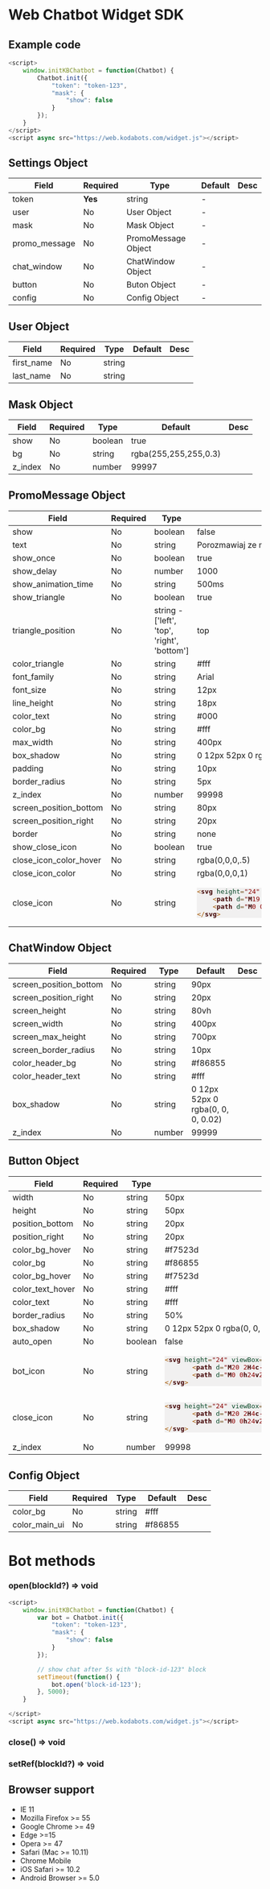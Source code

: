
# Web Chatbot Widget SDK

## Example code

```js
<script>
	window.initKBChatbot = function(Chatbot) {
		Chatbot.init({
			"token": "token-123",
			"mask": {
				"show": false
			}
		});
	}
</script>
<script async src="https://web.kodabots.com/widget.js"></script>
```


## Settings Object

<table>
          <thead>
            <tr>
                <th>Field</th>
                <th>Required</th>
                <th>Type</th>
                <th>Default</th>
                <th>Desc</th>
            </tr>
          </thead>
          <tbody>
            <tr>
              <td>token</td>
              <td><strong>Yes</strong></td>
              <td>string</td>
              <td>-</td>
              <td></td>
            </tr>
            <tr>
              <td>user</td>
              <td>No</td>
              <td>User Object</td>
              <td>-</td>
              <td></td>
            </tr>
            <tr>
              <td>mask</td>
              <td>No</td>
              <td>Mask Object</td>
              <td>-</td>
              <td></td>
            </tr>
            <tr>
              <td>promo_message</td>
              <td>No</td>
              <td>PromoMessage Object</td>
              <td>-</td>
              <td></td>
            </tr>
            <tr>
              <td>chat_window</td>
              <td>No</td>
              <td>ChatWindow Object</td>
              <td>-</td>
              <td></td>
            </tr>
            <tr>
              <td>button</td>
              <td>No</td>
              <td>Buton Object</td>
              <td>-</td>
              <td></td>
            </tr>
            <tr>
              <td>config</td>
              <td>No</td>
              <td>Config Object</td>
              <td>-</td>
              <td></td>
            </tr>
          </tbody>
        </table>

## User Object

<table>
          <thead>
            <tr>
                <th>Field</th>
                <th>Required</th>
                <th>Type</th>
                <th>Default</th>
                <th>Desc</th>
            </tr>
          </thead>
          <tbody>
            <tr>
              <td>first_name</td>
              <td>No</td>
              <td>string</td>
              <td></td>
              <td></td>
            </tr>
            <tr>
              <td>last_name</td>
              <td>No</td>
              <td>string</td>
              <td></td>
              <td></td>
            </tr>
          </tbody>
        </table>

## Mask Object

<table>
          <thead>
            <tr>
                <th>Field</th>
                <th>Required</th>
                <th>Type</th>
                <th>Default</th>
                <th>Desc</th>
            </tr>
          </thead>
          <tbody>
            <tr>
              <td>show</td>
              <td>No</td>
              <td>boolean</td>
              <td>true</td>
              <td></td>
            </tr>
            <tr>
              <td>bg</td>
              <td>No</td>
              <td>string</td>
              <td>rgba(255,255,255,0.3)</td>
              <td></td>
            </tr>
            <tr>
              <td>z_index</td>
              <td>No</td>
              <td>number</td>
              <td>99997</td>
              <td></td>
            </tr>
          </tbody>
        </table>

## PromoMessage Object

<table>
			<thead>
	            <tr>
	                <th>Field</th>
	                <th>Required</th>
	                <th>Type</th>
	                <th>Default</th>
	                <th>Desc</th>
	            </tr>
           </thead>
           <tbody>
			 	<tr>
	                <td>show</td>
	                <td>No</td>
	                <td>boolean</td>
	                <td>false</td>
	                <td></td>
	            </tr>
	            <tr>
	                <td>text</td>
	                <td>No</td>
	                <td>string</td>
	                <td>Porozmawiaj ze mną :)</td>
	                <td></td>
	            </tr>
	            <tr>
	                <td>show_once</td>
	                <td>No</td>
	                <td>boolean</td>
	                <td>true</td>
	                <td></td>
	            </tr>
	             <tr>
	                <td>show_delay</td>
	                <td>No</td>
	                <td>number</td>
	                <td>1000</td>
	                <td></td>
	            </tr>
	            <tr>
	                <td>show_animation_time</td>
	                <td>No</td>
	                <td>string</td>
	                <td>500ms</td>
	                <td></td>
	            </tr>
	            <tr>
	                <td>show_triangle</td>
	                <td>No</td>
	                <td>boolean</td>
	                <td>true</td>
	                <td></td>
	            </tr>
	           	<tr>
	                <td>triangle_position</td>
	                <td>No</td>
	                <td>string - ['left', 'top', 'right', 'bottom']</td>
	                <td>top</td
	                <td></td>
	            </tr>
	            <tr>
	                <td>color_triangle</td>
	                <td>No</td>
	                <td>string</td>
	                <td>#fff</td>
	                <td></td>
	            </tr>
	            <tr>
	                <td>font_family</td>
	                <td>No</td>
	                <td>string</td>
	                <td>Arial</td>
	                <td></td>
	            </tr>
	            <tr>
	                <td>font_size</td>
	                <td>No</td>
	                <td>string</td>
	                <td>12px</td>
	                <td></td>
	            </tr>
	            <tr>
	                <td>line_height</td>
	                <td>No</td>
	                <td>string</td>
	                <td>18px</td>
	                <td></td>
	            </tr>
	            <tr>
	                <td>color_text</td>
	                <td>No</td>
	                <td>string</td>
	                <td>#000</td>
	                <td></td>
	            </tr>
	            <tr>
	                <td>color_bg</td>
	                <td>No</td>
	                <td>string</td>
	                <td>#fff</td>
	                <td></td>
	            </tr>
	            <tr>
	                <td>max_width</td>
	                <td>No</td>
	                <td>string</td>
	                <td>400px</td>
	                <td></td>
	            </tr>
	            <tr>
	                <td>box_shadow</td>
	                <td>No</td>
	                <td>string</td>
	                <td>0 12px 52px 0 rgba(0, 0, 0, 0.02)</td>
	                <td></td>
	            </tr>
	            <tr>
	                <td>padding</td>
	                <td>No</td>
	                <td>string</td>
	                <td>10px</td>
	                <td></td>
	            </tr>
	            <tr>
	                <td>border_radius</td>
	                <td>No</td>
	                <td>string</td>
	                <td>5px</td>
	                <td></td>
	            </tr>
	            <tr>
	                <td>z_index</td>
	                <td>No</td>
	                <td>number</td>
	                <td>99998</td>
	                <td></td>
	            </tr>
	            <tr>
	                <td>screen_position_bottom</td>
	                <td>No</td>
	                <td>string</td>
	                <td>80px</td>
	                <td></td>
	            </tr>
	            <tr>
	                <td>screen_position_right</td>
	                <td>No</td>
	                <td>string</td>
	                <td>20px</td>
	                <td></td>
	            </tr>
	            <tr>
	                <td>border</td>
	                <td>No</td>
	                <td>string</td>
	                <td>none</td>
	                <td></td>
	            </tr>
	            <tr>
	                <td>show_close_icon</td>
	                <td>No</td>
	                <td>boolean</td>
	                <td>true</td>
	                <td></td>
	            </tr>
	            <tr>
	                <td>close_icon_color_hover</td>
	                <td>No</td>
	                <td>string</td>
	                <td>rgba(0,0,0,.5)</td>
	                <td></td>
	            </tr>
	            <tr>
	                <td>close_icon_color</td>
	                <td>No</td>
	                <td>string</td>
	                <td>rgba(0,0,0,1)</td>
	                <td></td>
	            </tr>
	            <tr>
	                <td>close_icon</td>
	                <td>No</td>
	                <td>string</td>
                  <td><pre class="code-svg" style='color:#000000;background:#f1f0f0;'><span style='color:#a65700; '>&lt;</span><span style='color:#400000; font-weight:bold; '>svg</span> <span style='color:#074726; '>height</span><span style='color:#806030; '>=</span><span style='color:#800000; '>"</span><span style='color:#8c0000; '>24</span><span style='color:#800000; '>"</span> <span style='color:#074726; '>viewBox</span><span style='color:#806030; '>=</span><span style='color:#800000; '>"</span><span style='color:#8c0000; '>0</span><span style='color:#e60000; '> </span><span style='color:#8c0000; '>0</span><span style='color:#e60000; '> </span><span style='color:#8c0000; '>24</span><span style='color:#e60000; '> </span><span style='color:#8c0000; '>24</span><span style='color:#800000; '>"</span> <span style='color:#074726; '>width</span><span style='color:#806030; '>=</span><span style='color:#800000; '>"</span><span style='color:#8c0000; '>24</span><span style='color:#800000; '>"</span><span style='color:#a65700; '>></span>
    <span style='color:#a65700; '>&lt;</span><span style='color:#400000; font-weight:bold; '>path</span> <span style='color:#074726; '>d</span><span style='color:#806030; '>=</span><span style='color:#800000; '>"</span><span style='color:#400000; font-weight:bold; '>M</span><span style='color:#8c0000; '>19</span><span style='color:#e60000; '> </span><span style='color:#8c0000; '>6.41</span><span style='color:#400000; font-weight:bold; '>L</span><span style='color:#8c0000; '>17.59</span><span style='color:#e60000; '> </span><span style='color:#8c0000; '>5</span><span style='color:#e60000; '> </span><span style='color:#8c0000; '>12</span><span style='color:#e60000; '> </span><span style='color:#8c0000; '>10.59</span><span style='color:#e60000; '> </span><span style='color:#8c0000; '>6.41</span><span style='color:#e60000; '> </span><span style='color:#8c0000; '>5</span><span style='color:#e60000; '> </span><span style='color:#8c0000; '>5</span><span style='color:#e60000; '> </span><span style='color:#8c0000; '>6.41</span><span style='color:#e60000; '> </span><span style='color:#8c0000; '>10.59</span><span style='color:#e60000; '> </span><span style='color:#8c0000; '>12</span><span style='color:#e60000; '> </span><span style='color:#8c0000; '>5</span><span style='color:#e60000; '> </span><span style='color:#8c0000; '>17.59</span><span style='color:#e60000; '> </span><span style='color:#8c0000; '>6.41</span><span style='color:#e60000; '> </span><span style='color:#8c0000; '>19</span><span style='color:#e60000; '> </span><span style='color:#8c0000; '>12</span><span style='color:#e60000; '> </span><span style='color:#8c0000; '>13.41</span><span style='color:#e60000; '> </span><span style='color:#8c0000; '>17.59</span><span style='color:#e60000; '> </span><span style='color:#8c0000; '>19</span><span style='color:#e60000; '> </span><span style='color:#8c0000; '>19</span><span style='color:#e60000; '> </span><span style='color:#8c0000; '>17.59</span><span style='color:#e60000; '> </span><span style='color:#8c0000; '>13.41</span><span style='color:#e60000; '> </span><span style='color:#8c0000; '>12</span><span style='color:#400000; font-weight:bold; '>z</span><span style='color:#800000; '>"</span><span style='color:#a65700; '>></span><span style='color:#a65700; '>&lt;/</span><span style='color:#400000; font-weight:bold; '>path</span><span style='color:#a65700; '>></span>
    <span style='color:#a65700; '>&lt;</span><span style='color:#400000; font-weight:bold; '>path</span> <span style='color:#074726; '>d</span><span style='color:#806030; '>=</span><span style='color:#800000; '>"</span><span style='color:#400000; font-weight:bold; '>M</span><span style='color:#8c0000; '>0</span><span style='color:#e60000; '> </span><span style='color:#8c0000; '>0</span><span style='color:#400000; font-weight:bold; '>h</span><span style='color:#8c0000; '>24</span><span style='color:#400000; font-weight:bold; '>v</span><span style='color:#8c0000; '>24</span><span style='color:#400000; font-weight:bold; '>H</span><span style='color:#8c0000; '>0</span><span style='color:#400000; font-weight:bold; '>z</span><span style='color:#800000; '>"</span> <span style='color:#074726; '>fill</span><span style='color:#806030; '>=</span><span style='color:#800000; '>"</span><span style='color:#007d45; '>none</span><span style='color:#800000; '>"</span><span style='color:#a65700; '>></span><span style='color:#a65700; '>&lt;/</span><span style='color:#400000; font-weight:bold; '>path</span><span style='color:#a65700; '>></span>
<span style='color:#a65700; '>&lt;/</span><span style='color:#400000; font-weight:bold; '>svg</span><span style='color:#a65700; '>></span>
</pre>
                  </td>
	                <td></td>
	            </tr>
	        </tbody>
        </table>

## ChatWindow Object

<table>
          <thead>
            <tr>
                <th>Field</th>
                <th>Required</th>
                <th>Type</th>
                <th>Default</th>
                <th>Desc</th>
            </tr>
          </thead>
          <tbody>
            <tr>
              <td>screen_position_bottom</td>
              <td>No</td>
              <td>string</td>
              <td>90px</td>
              <td></td>
            </tr>
            <tr>
              <td>screen_position_right</td>
              <td>No</td>
              <td>string</td>
              <td>20px</td>
              <td></td>
            </tr>
            <tr>
              <td>screen_height</td>
              <td>No</td>
              <td>string</td>
              <td>80vh</td>
              <td></td>
            </tr>
            <tr>
              <td>screen_width</td>
              <td>No</td>
              <td>string</td>
              <td>400px</td>
              <td></td>
            </tr>
            <tr>
              <td>screen_max_height</td>
              <td>No</td>
              <td>string</td>
              <td>700px</td>
              <td></td>
            </tr>
            <tr>
              <td>screen_border_radius</td>
              <td>No</td>
              <td>string</td>
              <td>10px</td>
              <td></td>
            </tr>
            <tr>
              <td>color_header_bg</td>
              <td>No</td>
              <td>string</td>
              <td>#f86855</td>
              <td></td>
            </tr>
            <tr>
              <td>color_header_text</td>
              <td>No</td>
              <td>string</td>
              <td>#fff</td>
              <td></td>
            </tr>
            <tr>
              <td>box_shadow</td>
              <td>No</td>
              <td>string</td>
              <td>0 12px 52px 0 rgba(0, 0, 0, 0.02)</td>
              <td></td>
            </tr>
            <tr>
              <td>z_index</td>
              <td>No</td>
              <td>number</td>
              <td>99999</td>
              <td></td>
            </tr>
          </tbody>
        </table>

## Button Object

<table>
              <thead>
                <tr>
                    <th>Field</th>
                    <th>Required</th>
                    <th>Type</th>
                    <th>Default</th>
                    <th>Desc</th>
                </tr>
              </thead>
              <tbody>
                <tr>
                  <td>width</td>
                  <td>No</td>
                  <td>string</td>
                  <td>50px</td>
                  <td></td>
                </tr>
                <tr>
                  <td>height</td>
                  <td>No</td>
                  <td>string</td>
                  <td>50px</td>
                  <td></td>
                </tr>
                <tr>
                  <td>position_bottom</td>
                  <td>No</td>
                  <td>string</td>
                  <td>20px</td>
                  <td></td>
                </tr>
                <tr>
                  <td>position_right</td>
                  <td>No</td>
                  <td>string</td>
                  <td>20px</td>
                  <td></td>
                </tr>
                <tr>
                  <td>color_bg_hover</td>
                  <td>No</td>
                  <td>string</td>
                  <td>#f7523d</td>
                  <td></td>
                </tr>
                <tr>
                  <td>color_bg</td>
                  <td>No</td>
                  <td>string</td>
                  <td>#f86855</td>
                  <td></td>
                </tr>
                <tr>
                  <td>color_bg_hover</td>
                  <td>No</td>
                  <td>string</td>
                  <td>#f7523d</td>
                  <td></td>
                </tr>
                <tr>
                  <td>color_text_hover</td>
                  <td>No</td>
                  <td>string</td>
                  <td>#fff</td>
                  <td></td>
                </tr>
                <tr>
                  <td>color_text</td>
                  <td>No</td>
                  <td>string</td>
                  <td>#fff</td>
                  <td></td>
                </tr>
                <tr>
                  <td>border_radius</td>
                  <td>No</td>
                  <td>string</td>
                  <td>50%</td>
                  <td></td>
                </tr>
                <tr>
                  <td>box_shadow</td>
                  <td>No</td>
                  <td>string</td>
                  <td>0 12px 52px 0 rgba(0, 0, 0, 0.02)</td>
                  <td></td>
                </tr>
	        <tr>
                  <td>auto_open</td>
                  <td>No</td>
                  <td>boolean</td>
                  <td>false</td>
                  <td></td>
                </tr>
                <tr>
                  <td>bot_icon</td>
                  <td>No</td>
                  <td>string</td>
                  <td style="width: 200px">
<pre class="code-svg" style='color:#000000;background:#f1f0f0;'><span style='color:#a65700; '>&lt;</span><span style='color:#400000; font-weight:bold; '>svg</span> <span style='color:#074726; '>height</span><span style='color:#806030; '>=</span><span style='color:#800000; '>"</span><span style='color:#8c0000; '>24</span><span style='color:#800000; '>"</span> <span style='color:#074726; '>viewBox</span><span style='color:#806030; '>=</span><span style='color:#800000; '>"</span><span style='color:#8c0000; '>0</span><span style='color:#e60000; '> </span><span style='color:#8c0000; '>0</span><span style='color:#e60000; '> </span><span style='color:#8c0000; '>24</span><span style='color:#e60000; '> </span><span style='color:#8c0000; '>24</span><span style='color:#800000; '>"</span> <span style='color:#074726; '>width</span><span style='color:#806030; '>=</span><span style='color:#800000; '>"</span><span style='color:#8c0000; '>24</span><span style='color:#800000; '>"</span><span style='color:#a65700; '>></span>
       <span style='color:#a65700; '>&lt;</span><span style='color:#400000; font-weight:bold; '>path</span> <span style='color:#074726; '>d</span><span style='color:#806030; '>=</span><span style='color:#800000; '>"</span><span style='color:#400000; font-weight:bold; '>M</span><span style='color:#8c0000; '>20</span><span style='color:#e60000; '> </span><span style='color:#8c0000; '>2</span><span style='color:#400000; font-weight:bold; '>H</span><span style='color:#8c0000; '>4</span><span style='color:#400000; font-weight:bold; '>c</span><span style='color:#8c0000; '>-</span><span style='color:#8c0000; '>1.1</span><span style='color:#e60000; '> </span><span style='color:#8c0000; '>0</span><span style='color:#8c0000; '>-</span><span style='color:#8c0000; '>2</span><span style='color:#e60000; '> </span><span style='color:#8c0000; '>.9</span><span style='color:#8c0000; '>-</span><span style='color:#8c0000; '>2</span><span style='color:#e60000; '> </span><span style='color:#8c0000; '>2</span><span style='color:#400000; font-weight:bold; '>v</span><span style='color:#8c0000; '>18</span><span style='color:#400000; font-weight:bold; '>l</span><span style='color:#8c0000; '>4</span><span style='color:#8c0000; '>-</span><span style='color:#8c0000; '>4</span><span style='color:#400000; font-weight:bold; '>h</span><span style='color:#8c0000; '>14</span><span style='color:#400000; font-weight:bold; '>c</span><span style='color:#8c0000; '>1.1</span><span style='color:#e60000; '> </span><span style='color:#8c0000; '>0</span><span style='color:#e60000; '> </span><span style='color:#8c0000; '>2</span><span style='color:#8c0000; '>-</span><span style='color:#8c0000; '>.9</span><span style='color:#e60000; '> </span><span style='color:#8c0000; '>2</span><span style='color:#8c0000; '>-</span><span style='color:#8c0000; '>2</span><span style='color:#400000; font-weight:bold; '>V</span><span style='color:#8c0000; '>4</span><span style='color:#400000; font-weight:bold; '>c</span><span style='color:#8c0000; '>0</span><span style='color:#8c0000; '>-</span><span style='color:#8c0000; '>1.1</span><span style='color:#8c0000; '>-</span><span style='color:#8c0000; '>.9</span><span style='color:#8c0000; '>-</span><span style='color:#8c0000; '>2</span><span style='color:#8c0000; '>-</span><span style='color:#8c0000; '>2</span><span style='color:#8c0000; '>-</span><span style='color:#8c0000; '>2</span><span style='color:#400000; font-weight:bold; '>z</span><span style='color:#800000; '>"</span><span style='color:#a65700; '>></span><span style='color:#a65700; '>&lt;/</span><span style='color:#400000; font-weight:bold; '>path</span><span style='color:#a65700; '>></span>
       <span style='color:#a65700; '>&lt;</span><span style='color:#400000; font-weight:bold; '>path</span> <span style='color:#074726; '>d</span><span style='color:#806030; '>=</span><span style='color:#800000; '>"</span><span style='color:#400000; font-weight:bold; '>M</span><span style='color:#8c0000; '>0</span><span style='color:#e60000; '> </span><span style='color:#8c0000; '>0</span><span style='color:#400000; font-weight:bold; '>h</span><span style='color:#8c0000; '>24</span><span style='color:#400000; font-weight:bold; '>v</span><span style='color:#8c0000; '>24</span><span style='color:#400000; font-weight:bold; '>H</span><span style='color:#8c0000; '>0</span><span style='color:#400000; font-weight:bold; '>z</span><span style='color:#800000; '>"</span> <span style='color:#074726; '>fill</span><span style='color:#806030; '>=</span><span style='color:#800000; '>"</span><span style='color:#007d45; '>none</span><span style='color:#800000; '>"</span><span style='color:#a65700; '>></span><span style='color:#a65700; '>&lt;/</span><span style='color:#400000; font-weight:bold; '>path</span><span style='color:#a65700; '>></span>
<span style='color:#a65700; '>&lt;/</span><span style='color:#400000; font-weight:bold; '>svg</span><span style='color:#a65700; '>></span>
</pre>
                </td>
                  <td></td>
                </tr>
                <tr>
                  <td>close_icon</td>
                  <td>No</td>
                  <td>string</td>
                  <td>
                  <pre class="code-svg" style="color:#000000;background:#f1f0f0;"><span style="color:#a65700; ">&lt;</span><span style="color:#400000; font-weight:bold; ">svg</span> <span style="color:#074726; ">height</span><span style="color:#806030; ">=</span><span style="color:#800000; ">"</span><span style="color:#8c0000; ">24</span><span style="color:#800000; ">"</span> <span style="color:#074726; ">viewBox</span><span style="color:#806030; ">=</span><span style="color:#800000; ">"</span><span style="color:#8c0000; ">0</span><span style="color:#e60000; "> </span><span style="color:#8c0000; ">0</span><span style="color:#e60000; "> </span><span style="color:#8c0000; ">24</span><span style="color:#e60000; "> </span><span style="color:#8c0000; ">24</span><span style="color:#800000; ">"</span> <span style="color:#074726; ">width</span><span style="color:#806030; ">=</span><span style="color:#800000; ">"</span><span style="color:#8c0000; ">24</span><span style="color:#800000; ">"</span><span style="color:#a65700; ">&gt;</span>
       <span style="color:#a65700; ">&lt;</span><span style="color:#400000; font-weight:bold; ">path</span> <span style="color:#074726; ">d</span><span style="color:#806030; ">=</span><span style="color:#800000; ">"</span><span style="color:#400000; font-weight:bold; ">M</span><span style="color:#8c0000; ">20</span><span style="color:#e60000; "> </span><span style="color:#8c0000; ">2</span><span style="color:#400000; font-weight:bold; ">H</span><span style="color:#8c0000; ">4</span><span style="color:#400000; font-weight:bold; ">c</span><span style="color:#8c0000; ">-</span><span style="color:#8c0000; ">1.1</span><span style="color:#e60000; "> </span><span style="color:#8c0000; ">0</span><span style="color:#8c0000; ">-</span><span style="color:#8c0000; ">2</span><span style="color:#e60000; "> </span><span style="color:#8c0000; ">.9</span><span style="color:#8c0000; ">-</span><span style="color:#8c0000; ">2</span><span style="color:#e60000; "> </span><span style="color:#8c0000; ">2</span><span style="color:#400000; font-weight:bold; ">v</span><span style="color:#8c0000; ">18</span><span style="color:#400000; font-weight:bold; ">l</span><span style="color:#8c0000; ">4</span><span style="color:#8c0000; ">-</span><span style="color:#8c0000; ">4</span><span style="color:#400000; font-weight:bold; ">h</span><span style="color:#8c0000; ">14</span><span style="color:#400000; font-weight:bold; ">c</span><span style="color:#8c0000; ">1.1</span><span style="color:#e60000; "> </span><span style="color:#8c0000; ">0</span><span style="color:#e60000; "> </span><span style="color:#8c0000; ">2</span><span style="color:#8c0000; ">-</span><span style="color:#8c0000; ">.9</span><span style="color:#e60000; "> </span><span style="color:#8c0000; ">2</span><span style="color:#8c0000; ">-</span><span style="color:#8c0000; ">2</span><span style="color:#400000; font-weight:bold; ">V</span><span style="color:#8c0000; ">4</span><span style="color:#400000; font-weight:bold; ">c</span><span style="color:#8c0000; ">0</span><span style="color:#8c0000; ">-</span><span style="color:#8c0000; ">1.1</span><span style="color:#8c0000; ">-</span><span style="color:#8c0000; ">.9</span><span style="color:#8c0000; ">-</span><span style="color:#8c0000; ">2</span><span style="color:#8c0000; ">-</span><span style="color:#8c0000; ">2</span><span style="color:#8c0000; ">-</span><span style="color:#8c0000; ">2</span><span style="color:#400000; font-weight:bold; ">z</span><span style="color:#800000; ">"</span><span style="color:#a65700; ">&gt;</span><span style="color:#a65700; ">&lt;/</span><span style="color:#400000; font-weight:bold; ">path</span><span style="color:#a65700; ">&gt;</span>
       <span style="color:#a65700; ">&lt;</span><span style="color:#400000; font-weight:bold; ">path</span> <span style="color:#074726; ">d</span><span style="color:#806030; ">=</span><span style="color:#800000; ">"</span><span style="color:#400000; font-weight:bold; ">M</span><span style="color:#8c0000; ">0</span><span style="color:#e60000; "> </span><span style="color:#8c0000; ">0</span><span style="color:#400000; font-weight:bold; ">h</span><span style="color:#8c0000; ">24</span><span style="color:#400000; font-weight:bold; ">v</span><span style="color:#8c0000; ">24</span><span style="color:#400000; font-weight:bold; ">H</span><span style="color:#8c0000; ">0</span><span style="color:#400000; font-weight:bold; ">z</span><span style="color:#800000; ">"</span> <span style="color:#074726; ">fill</span><span style="color:#806030; ">=</span><span style="color:#800000; ">"</span><span style="color:#007d45; ">none</span><span style="color:#800000; ">"</span><span style="color:#a65700; ">&gt;</span><span style="color:#a65700; ">&lt;/</span><span style="color:#400000; font-weight:bold; ">path</span><span style="color:#a65700; ">&gt;</span>
<span style="color:#a65700; ">&lt;/</span><span style="color:#400000; font-weight:bold; ">svg</span><span style="color:#a65700; ">&gt;</span>
</pre></td>
                  <td></td>
                </tr>
                <tr>
                  <td>z_index</td>
                  <td>No</td>
                  <td>number</td>
                  <td>99998</td>
                  <td></td>
                </tr>
              </tbody>
        </table>

## Config Object

<table>
          <thead>
            <tr>
                <th>Field</th>
                <th>Required</th>
                <th>Type</th>
                <th>Default</th>
                <th>Desc</th>
            </tr>
          </thead>
          <tbody>
            <tr>
              <td>color_bg</td>
              <td>No</td>
              <td>string</td>
              <td>#fff</td>
              <td></td>
            </tr>
            <tr>
              <td>color_main_ui</td>
              <td>No</td>
              <td>string</td>
              <td>#f86855</td>
              <td></td>
            </tr>
          </tbody>
        </table>

# Bot methods

### open(blockId?) => void

```js
<script>
	window.initKBChatbot = function(Chatbot) {
		var bot = Chatbot.init({
			"token": "token-123",
			"mask": {
				"show": false
			}
		});

		// show chat after 5s with "block-id-123" block 
		setTimeout(function() {
			bot.open('block-id-123');
		}, 5000);
	}

</script>
<script async src="https://web.kodabots.com/widget.js"></script>
```

### close() => void

### setRef(blockId?) => void

## Browser support

- IE 11
- Mozilla Firefox >= 55
- Google Chrome >= 49
- Edge >=15
- Opera >= 47
- Safari (Mac >= 10.11)
- Chrome Mobile
- iOS Safari >= 10.2
- Android Browser >= 5.0
